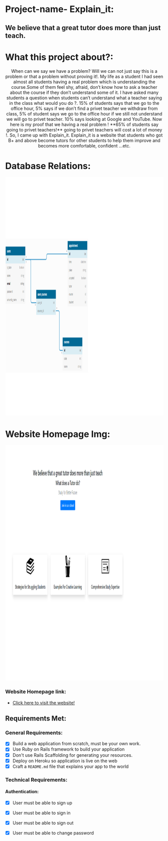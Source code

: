 # Project-name- Explain_it:

## We believe that a great tutor does more than just teach.

# What this project about?:


<p align="center">When can we say we  have a problem? Will we can not just say this is a problem or that a problem without proving it!.
My life as a student  I had seen almost all students having a real problem which is understanding the course.Some of them feel shy, afraid, don’t know how to ask a teacher about the course if they don’t understand some of it. I have asked many students  a question  when students  can’t understand what a teacher saying in the class what would you do ?. 15% of students says that we go to the  office hour, 5% says if we don’t  find  a privet teacher we withdraw from class, 5% of student says we go to the office hour if we still not understand we will go to privet teacher. 10% says looking at Google and YouTube. Now here is my proof that we having a real problem ! **65% of students say going to privet teachers!** going to privet teachers will cost a lot of money !. So, I came up with Explain_it. Explain_it  is a website that students who got B+ and above become tutors for other students to help them improve and becomes more comfortable, confident …etc.</p>



 # Database Relations:

 <p align="center"><img src="./website-homepage/dbdiagram.png" width="900" height="760" ></p>

 # Website Homepage Img:

 <p align="center"><img src="./website-homepage/home.png" width="900" height="750" ></p>


### Website Homepage link:
* [Click here to visit the website!](https://explan-it.herokuapp.com/) 


## Requirements Met:

### General Requirements:

- [x] Build a web application from scratch, must be your own work. 
- [x] Use Ruby on Rails framework to build your application 
- [x] Don't use Rails Scaffolding for generating your resources. 
- [x] Deploy on Heroku so application is live on the web 
- [x] Craft a `README.md` file that explains your app to the world 

### Technical Requirements:

#### Authentication:
- [x] User must be able to sign up 
- [x] User must be able to sign in 
- [x] User must be able to sign out
- [x] User must be able to change password 




